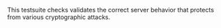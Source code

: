 This testsuite checks validates the correct server behavior that protects from various cryptographic attacks.
